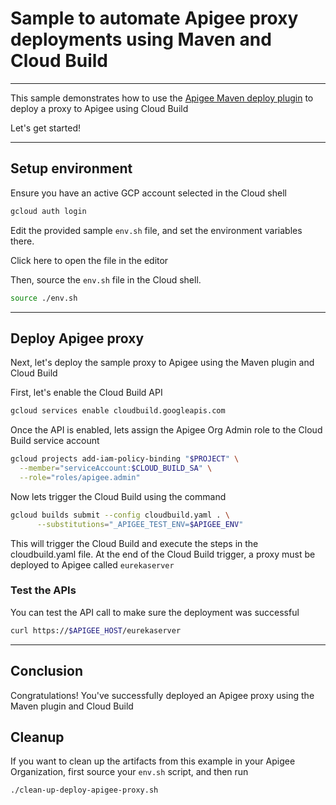 # Sample to automate Apigee proxy deployments using Maven and Cloud Build

---

This sample demonstrates how to use the [Apigee Maven deploy plugin](https://github.com/apigee/apigee-deploy-maven-plugin) to deploy a proxy to Apigee using Cloud Build

Let's get started!

---

## Setup environment

Ensure you have an active GCP account selected in the Cloud shell

```sh
gcloud auth login
```

Edit the provided sample `env.sh` file, and set the environment variables there.

Click <walkthrough-editor-open-file filePath="env.sh">here</walkthrough-editor-open-file> to open the file in the editor

Then, source the `env.sh` file in the Cloud shell.

```sh
source ./env.sh
```

---

## Deploy Apigee proxy

Next, let's deploy the sample proxy to Apigee using the Maven plugin and Cloud Build

First, let's enable the Cloud Build API

```sh
gcloud services enable cloudbuild.googleapis.com
```

Once the API is enabled, lets assign the Apigee Org Admin role to the Cloud Build service account

```sh
gcloud projects add-iam-policy-binding "$PROJECT" \
  --member="serviceAccount:$CLOUD_BUILD_SA" \
  --role="roles/apigee.admin"
```

Now lets trigger the Cloud Build using the command

```sh
gcloud builds submit --config cloudbuild.yaml . \
      --substitutions="_APIGEE_TEST_ENV=$APIGEE_ENV"
```

This will trigger the Cloud Build and execute the steps in the <walkthrough-editor-open-file filePath="cloudbuild.yaml">cloudbuild.yaml</walkthrough-editor-open-file> file. At the end of the Cloud Build trigger, a proxy must be deployed to Apigee called `eurekaserver`

### Test the APIs

You can test the API call to make sure the deployment was successful

```sh
curl https://$APIGEE_HOST/eurekaserver
```

---

## Conclusion

<walkthrough-conclusion-trophy></walkthrough-conclusion-trophy>

Congratulations! You've successfully deployed an Apigee proxy using the Maven plugin and Cloud Build

<walkthrough-inline-feedback></walkthrough-inline-feedback>

## Cleanup

If you want to clean up the artifacts from this example in your Apigee Organization, first source your `env.sh` script, and then run

```bash
./clean-up-deploy-apigee-proxy.sh
```
